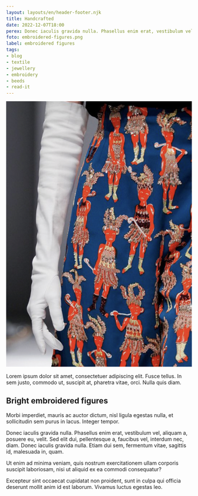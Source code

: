 ```yaml
---
layout: layouts/en/header-footer.njk
title: Handcrafted
date: 2022-12-07T18:00
perex: Donec iaculis gravida nulla. Phasellus enim erat, vestibulum vel, aliquam a, posuere eu, velit.
foto: embroidered-figures.png
label: embroidered figures
tags: 
- blog
- textile
- jewellery
- embroidery
- beeds
- read-it
---
```


<div class="blog-photo">
<img class="blog-gallery__item" src="/images/embroidery/embroidered-figures.png" alt="figures">
</div>

Lorem ipsum dolor sit amet, consectetuer adipiscing elit. Fusce tellus. In sem justo, commodo ut, suscipit at, pharetra vitae, orci. Nulla quis diam.

## Bright embroidered figures
 Morbi imperdiet, mauris ac auctor dictum, nisl ligula egestas nulla, et sollicitudin sem purus in lacus. Integer tempor. 
 
 Donec iaculis gravida nulla. Phasellus enim erat, vestibulum vel, aliquam a, posuere eu, velit. Sed elit dui, pellentesque a, faucibus vel, interdum nec, diam. Donec iaculis gravida nulla. Etiam dui sem, fermentum vitae, sagittis id, malesuada in, quam. 
 
 Ut enim ad minima veniam, quis nostrum exercitationem ullam corporis suscipit laboriosam, nisi ut aliquid ex ea commodi consequatur? 
 
 Excepteur sint occaecat cupidatat non proident, sunt in culpa qui officia deserunt mollit anim id est laborum. Vivamus luctus egestas leo.
